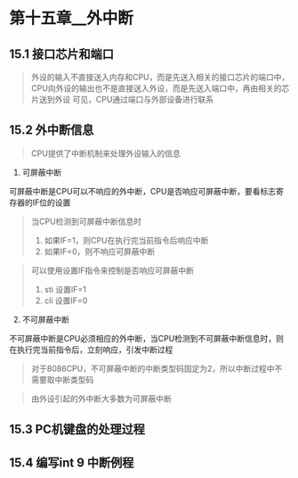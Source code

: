 # 第十五章__外中断  

## 15.1 接口芯片和端口  

> 外设的输入不直接送入内存和CPU，而是先送入相关的接口芯片的端口中，CPU向外设的输出也不是直接送入外设，而是先送入端口中，再由相关的芯片送到外设
> 可见，CPU通过端口与外部设备进行联系

## 15.2 外中断信息  

> CPU提供了中断机制来处理外设输入的信息

1. 可屏蔽中断  

可屏蔽中断是CPU可以不响应的外中断，CPU是否响应可屏蔽中断，要看标志寄存器的IF位的设置
> 当CPU检测到可屏蔽中断信息时
> 1. 如果IF=1，则CPU在执行完当前指令后响应中断
> 2. 如果IF=0，则不响应可屏蔽中断  

> 可以使用设置IF指令来控制是否响应可屏蔽中断
> 1. sti 设置IF=1
> 2. cli 设置IF=0

2. 不可屏蔽中断  

不可屏蔽中断是CPU必须相应的外中断，当CPU检测到不可屏蔽中断信息时，则在执行完当前指令后，立刻响应，引发中断过程
> 对于8086CPU，不可屏蔽中断的中断类型码固定为2，所以中断过程中不需要取中断类型码

> 由外设引起的外中断大多数为可屏蔽中断

## 15.3 PC机键盘的处理过程  

## 15.4 编写int 9 中断例程  



 